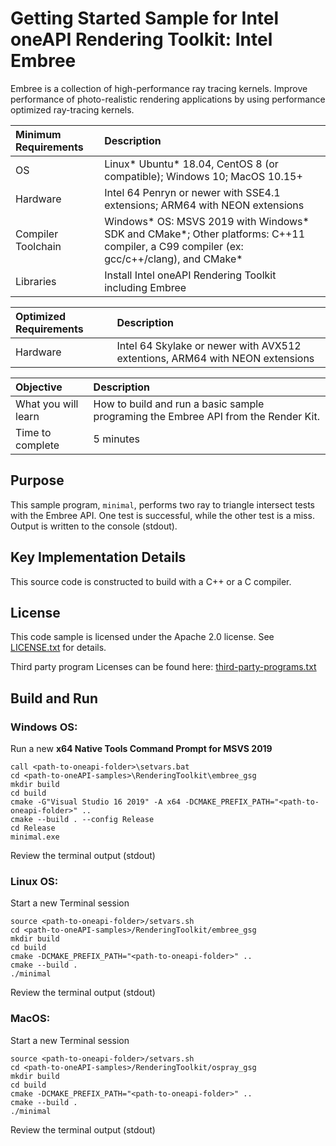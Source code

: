 # Getting Started Sample for Intel oneAPI Rendering Toolkit: Intel Embree

Embree is a collection of high-performance ray tracing kernels. Improve performance of photo-realistic rendering applications by using performance optimized ray-tracing kernels.

| Minimum Requirements              | Description
|:---                               |:---
| OS                                | Linux* Ubuntu* 18.04, CentOS 8 (or compatible); Windows 10; MacOS 10.15+
| Hardware                          | Intel 64 Penryn or newer with SSE4.1 extensions; ARM64 with NEON extensions
| Compiler Toolchain                | Windows* OS: MSVS 2019 with Windows* SDK and CMake*; Other platforms: C++11 compiler, a C99 compiler (ex: gcc/c++/clang), and CMake*
| Libraries                         | Install Intel oneAPI Rendering Toolkit including Embree

| Optimized Requirements            | Description
| :---                              | :---
| Hardware                          | Intel 64 Skylake or newer with AVX512 extentions, ARM64 with NEON extensions

| Objective                         | Description
|:---                               |:---
| What you will learn               | How to build and run a basic sample programing the Embree API from the Render Kit.
| Time to complete                  | 5 minutes

## Purpose

This sample program, `minimal`, performs two ray to triangle intersect tests with the Embree API. One test is successful, while the other test is a miss. Output is written to the console (stdout).

## Key Implementation Details

This source code is constructed to build with a C++ or a C compiler.

## License

This code sample is licensed under the Apache 2.0 license. See
[LICENSE.txt](LICENSE.txt) for details.

Third party program Licenses can be found here: [third-party-programs.txt](https://github.com/oneapi-src/oneAPI-samples/blob/master/third-party-programs.txt)

## Build and Run

### Windows OS:

Run a new **x64 Native Tools Command Prompt for MSVS 2019**

```
call <path-to-oneapi-folder>\setvars.bat
cd <path-to-oneAPI-samples>\RenderingToolkit\embree_gsg
mkdir build
cd build
cmake -G"Visual Studio 16 2019" -A x64 -DCMAKE_PREFIX_PATH="<path-to-oneapi-folder>" ..
cmake --build . --config Release
cd Release
minimal.exe
```

Review the terminal output (stdout)


### Linux OS:

Start a new Terminal session
```
source <path-to-oneapi-folder>/setvars.sh
cd <path-to-oneAPI-samples>/RenderingToolkit/embree_gsg
mkdir build
cd build
cmake -DCMAKE_PREFIX_PATH="<path-to-oneapi-folder>" ..
cmake --build .
./minimal
```

Review the terminal output (stdout)


### MacOS:

Start a new Terminal session

```
source <path-to-oneapi-folder>/setvars.sh
cd <path-to-oneAPI-samples>/RenderingToolkit/ospray_gsg
mkdir build
cd build
cmake -DCMAKE_PREFIX_PATH="<path-to-oneapi-folder>" ..
cmake --build .
./minimal
```

Review the terminal output (stdout)
